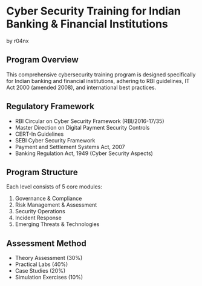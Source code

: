 # Cyber Security Training for Indian Banking & Financial Institutions

by r04nx

## Program Overview
This comprehensive cybersecurity training program is designed specifically for Indian banking and financial institutions, adhering to RBI guidelines, IT Act 2000 (amended 2008), and international best practices.

## Regulatory Framework
- RBI Circular on Cyber Security Framework (RBI/2016-17/35)
- Master Direction on Digital Payment Security Controls
- CERT-In Guidelines
- SEBI Cyber Security Framework
- Payment and Settlement Systems Act, 2007
- Banking Regulation Act, 1949 (Cyber Security Aspects)

## Program Structure
Each level consists of 5 core modules:
1. Governance & Compliance
2. Risk Management & Assessment
3. Security Operations
4. Incident Response
5. Emerging Threats & Technologies

## Assessment Method
- Theory Assessment (30%)
- Practical Labs (40%)
- Case Studies (20%)
- Simulation Exercises (10%) 

